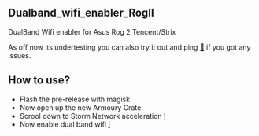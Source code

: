 ## Dualband_wifi_enabler_RogII

  DualBand Wifi enabler for Asus Rog 2 Tencent/Strix

  As off now its undertesting you can also try it out and ping [🍉](https://t.me/watermelon787) if you got any issues.

## How to use?

  - Flash the pre-release with magisk
  - Now open up the new Armoury Crate 
  - Scrool down to Storm Network acceleration
    [!](https://github.com/Nayemhasan/Dualband_wifi_enabler_RogII/blob/main/pics/1.png)
  - Now enable dual band wifi 
    [!](https://github.com/Nayemhasan/Dualband_wifi_enabler_RogII/blob/main/pics/2.png)

  


  

